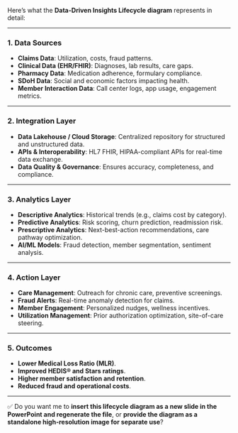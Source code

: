 Here’s what the **Data-Driven Insights Lifecycle diagram** represents in detail:

---

### **1. Data Sources**
- **Claims Data**: Utilization, costs, fraud patterns.
- **Clinical Data (EHR/FHIR)**: Diagnoses, lab results, care gaps.
- **Pharmacy Data**: Medication adherence, formulary compliance.
- **SDoH Data**: Social and economic factors impacting health.
- **Member Interaction Data**: Call center logs, app usage, engagement metrics.

---

### **2. Integration Layer**
- **Data Lakehouse / Cloud Storage**: Centralized repository for structured and unstructured data.
- **APIs & Interoperability**: HL7 FHIR, HIPAA-compliant APIs for real-time data exchange.
- **Data Quality & Governance**: Ensures accuracy, completeness, and compliance.

---

### **3. Analytics Layer**
- **Descriptive Analytics**: Historical trends (e.g., claims cost by category).
- **Predictive Analytics**: Risk scoring, churn prediction, readmission risk.
- **Prescriptive Analytics**: Next-best-action recommendations, care pathway optimization.
- **AI/ML Models**: Fraud detection, member segmentation, sentiment analysis.

---

### **4. Action Layer**
- **Care Management**: Outreach for chronic care, preventive screenings.
- **Fraud Alerts**: Real-time anomaly detection for claims.
- **Member Engagement**: Personalized nudges, wellness incentives.
- **Utilization Management**: Prior authorization optimization, site-of-care steering.

---

### **5. Outcomes**
- **Lower Medical Loss Ratio (MLR)**.
- **Improved HEDIS® and Stars ratings**.
- **Higher member satisfaction and retention**.
- **Reduced fraud and operational costs**.

---

✅ Do you want me to **insert this lifecycle diagram as a new slide in the PowerPoint and regenerate the file**, or **provide the diagram as a standalone high-resolution image for separate use**?
